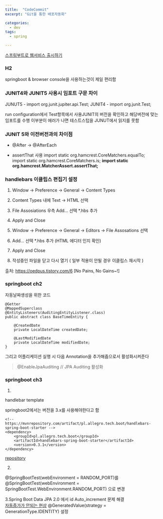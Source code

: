 ```yaml
---
title:  "CodeCommit"
excerpt: "Git을 통한 배포자동화"

categories:
  - dev
tags:
  - spring

---
```


[스프링부트로 웹서비스 출시하기](https://jojoldu.tistory.com/250?category=635883)

### H2
springboot & browser console을 사용하는것이 제일 편리함


### JUNIT4와 JUNIT5 사용시 임포트 구문 차이
JUNUT5 - import org.junit.jupiter.api.Test;
JUNIT4 - import org.junit.Test;

run configuration에서 Test항목에서 사용JUNIT의 버전을 확인하고 해당버전에 맞는 임포트를 수행
이부분이 에러가 나면 테스트스텁을 JUNUT에서 읽지를 못함

### JUNIT 5와 이전버전과의 차이점
- @After ->  @AfterEach

- assertThat 사용
import static org.hamcrest.CoreMatchers.equalTo;
import static org.hamcrest.CoreMatchers.is;
**import static org.hamcrest.MatcherAssert.assertThat;**

### handlebars 이클립스 편집기 설정
1. Window -> Preference -> General -> Content Types

2. Content Types 내에 Text -> HTML 선택

3. File Assosiations 우측 Add... 선택 *.hbs 추가

4. Apply and Close

 

5. Window -> Preference -> General -> Editors -> File Assosations 선택

6. Add... 선택 *.hbs 추가 (HTML 에디터 인지 확인) 

7. Apply and Close

 

8. 작성중인 파일을 닫고 다시 열기 ( 일부 적용이 안될 경우 이클립스 재시작 )



출처: https://oedpus.tistory.com/6 [No Pains, No Gains~!]


### springboot ch2

자동날짜생성을 위한 코드
```
@Getter
@MappedSuperclass
@EntityListeners(AuditingEntityListener.class)
public abstract class BaseTimeEntity {

	@CreatedDate
	private LocalDateTime createdDate;
	
	@LastModifiedDate
	private LocalDateTime modifiedDate;
}

```

그리고 어플리케이션 실행 시 다음 Annotation을 추가해줌으로서 활성화시켜준다

> @EnableJpaAuditing // JPA Auditing 활성화


### springboot ch3
1.
handlebar template  

springboot2에서는 버전을 3.x를 사용해야한다고 함
 
```
<!-- https://mvnrepository.com/artifact/pl.allegro.tech.boot/handlebars-spring-boot-starter -->
<dependency>
	<groupId>pl.allegro.tech.boot</groupId>
	<artifactId>handlebars-spring-boot-starter</artifactId>
	<version>0.3.1</version>
</dependency>
```

[repository](https://mvnrepository.com/artifact/pl.allegro.tech.boot/handlebars-spring-boot-starter/0.3.1)


2. 
@SpringBootTest(webEnvironment = RANDOM_PORT)를 
@SpringBootTest(webEnvironment = SpringBootTest.WebEnvironment.RANDOM_PORT) 으로 변경


3.Spring Boot Data JPA 2.0 에서 id Auto_increment 문제 해결  
[자동증가가 안되는 현상](https://jojoldu.tistory.com/295)
@GeneratedValue(strategy = GenerationType.IDENTITY) 설정
